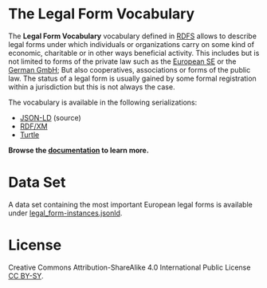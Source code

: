 # The Legal Form Vocabulary

The **Legal Form Vocabulary** vocabulary defined in
[RDFS](http://en.wikipedia.org/wiki/RDF_Schema)
allows to describe legal forms under which individuals or organizations
carry on some kind of economic, charitable or in other ways beneficial
activity.
This includes but is not limited to forms of the private law such as the
[European SE](http://en.wikipedia.org/wiki/European_Company_Regulation)
or the
[German GmbH](http://en.wikipedia.org/wiki/Gesellschaft_mit_beschr%C3%A4nkter_Haftung);
But also cooperatives, associations or forms of the public law.
The status of a legal form is usually gained by some formal registration
within a jurisdiction but this is not always the case.

The vocabulary is available in the following serializations:

- [JSON-LD](legal_form_vocab.jsonld) (source)
- [RDF/XM](legal_form_vocab.rdf)
- [Turtle](legal_form_vocab.ttl)

**Browse the
[documentation](https://w3id.org/legal_form)
to learn more.**

# Data Set

A data set containing the most
important European legal forms is available under
[legal_form-instances.jsonld](legal_form-instances.jsonld).

# License

Creative Commons Attribution-ShareAlike 4.0 International Public License
[CC BY-SY](http://creativecommons.org/licenses/by-sa/4.0/).
